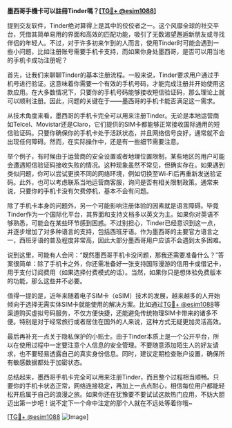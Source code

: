 **墨西哥手機卡可以註冊Tinder嗎？[[TG💪+ @esim1088](https://t.me/s/esim1088)]**

提到交友软件，Tinder绝对算得上是其中的佼佼者之一。这个风靡全球的社交平台，凭借其简单易用的界面和高效的匹配功能，吸引了无数渴望邂逅新朋友或寻找伴侣的年轻人。不过，对于许多初来乍到的人而言，使用Tinder时可能会遇到一些小问题，比如注册账号需要手机卡支持，而如果你身处墨西哥，是否可以用当地的手机卡成功注册呢？

首先，让我们来聊聊Tinder的基本注册流程。一般来说，Tinder要求用户通过手机号进行验证。这意味着你需要一个有效的手机号码，才能完成注册并开始使用这款应用。在大多数情况下，只要你的手机号码能够接收短信验证码，那么理论上就可以顺利注册。因此，问题的关键在于——墨西哥的手机卡能否满足这一需求。

从技术角度来看，墨西哥的手机卡完全可以用来注册Tinder。无论是本地运营商如Telcel、Movistar还是Claro，它们提供的SIM卡都能够正常接收国际通用的短信验证码。只要你确保你的手机卡处于活跃状态，并且网络信号良好，通常就不会出现任何障碍。然而，在实际操作中，还是有一些细节需要注意。

举个例子，有时候由于运营商的安全设置或者地理位置限制，某些地区的用户可能会遭遇短信验证码接收失败的情况。这种现象虽然不常见，但确实存在。如果遇到类似问题，你可以尝试更换不同的网络环境，例如切换至Wi-Fi后再重新发送验证码。此外，也可以考虑联系当地运营商客服，询问是否有相关限制政策。通常来说，只要你的手机卡没有欠费停机，基本不会有问题。

除了手机卡本身的问题外，另一个可能影响注册体验的因素就是语言障碍。毕竟Tinder作为一个国际化平台，其界面和支持文档多以英文为主。如果你对英语不够熟悉，可能会在某些环节感到困惑。不过别担心，Tinder已经意识到这一点，并逐步增加了对多种语言的支持，包括西班牙语。作为墨西哥的主要官方语言之一，西班牙语的普及程度非常高，因此大部分墨西哥用户应该不会遇到太多困难。

说到这里，可能有人会问：“既然墨西哥手机卡没问题，那我还需要准备什么？”答案很简单：除了手机卡之外，你还需准备好一张支持国际漫游的信用卡或借记卡，用于支付订阅费用（如果选择付费模式的话）。当然，如果你只是想体验免费版本的功能，那么这些并不必要。

值得一提的是，近年来随着电子SIM卡（eSIM）技术的发展，越来越多的人开始倾向于选择无需实体SIM卡就能使用的解决方案。比如通过[TG💪+ @esim1088](https://t.me/s/esim1088)等渠道购买虚拟号码服务，不仅方便快捷，还能避免传统物理SIM卡带来的诸多不便。特别是对于经常旅行或者居住在国外的人来说，这种方式无疑更加灵活高效。

最后再补充一点关于隐私保护的小贴士。由于Tinder本质上是一个公开平台，所以在使用过程中一定要注意个人信息的安全管理。不要随意添加陌生人的好友请求，也不要轻易透露自己的真实身份信息。同时，建议定期检查账户设置，确保所有敏感数据都处于加密状态。

总结起来，墨西哥手机卡完全可以用来注册Tinder，而且整个过程相当顺畅。只要你的手机卡状态正常，网络连接稳定，再加上一点点耐心，相信每位用户都能轻松开启属于自己的浪漫之旅。如果你还在犹豫要不要试试这款热门应用，不妨大胆迈出第一步吧！说不定下一个命中注定的那个人就在不远处等着你哦~

[[TG💪+ @esim1088](https://t.me/s/esim1088) ![Image](https://i.postimg.cc/4NQfJmqS/Snipaste-2025-05-13-00-14-12.png)]
